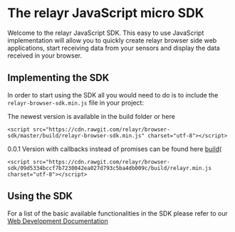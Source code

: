 # The relayr JavaScript micro SDK

Welcome to the relayr JavaScript SDK. This easy to use JavaScript implementation will allow you to quickly create relayr browser side web applications, start receiving data from your sensors and display the data received in your browser.


## Implementing the SDK

In order to start using the SDK all you would need to do is to include the `relayr-browser-sdk.min.js` file in your project:

The newest version is available in the build folder or here

	<script src="https://cdn.rawgit.com/relayr/browser-sdk/master/build/relayr-browser-sdk.min.js" charset="utf-8"></script>

0.0.1 Version with callbacks instead of promises can be found here  [build](https://github.com/relayr/browser-sdk/tree/09d5334bccf7b7230042ea027d793c5ba4db009c/build)(

	<script src="https://cdn.rawgit.com/relayr/browser-sdk/09d5334bccf7b7230042ea027d793c5ba4db009c/build/relayr.min.js charset="utf-8"></script>



## Using the SDK

For a list of the basic available functionalities in the SDK please refer to our [Web Development Documentation](https://developer.relayr.io/documents/WebDev/WebDevelopers)
